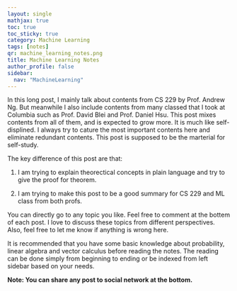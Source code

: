 ```yaml
---
layout: single
mathjax: true
toc: true
toc_sticky: true
category: Machine Learning
tags: [notes]
qr: machine_learning_notes.png
title: Machine Learning Notes
author_profile: false
sidebar:
  nav: "MachineLearning"
---
```


In this long post, I mainly talk about contents from CS 229 by Prof. Andrew Ng. But meanwhile I also include contents from many classed that I took at Columbia such as Prof. David Blei and Prof. Daniel Hsu. This post mixes contents from all of them, and is expected to grow more. It is much like self-displined. I always try to cature the most important contents here and eliminate redundant contents. This post is supposed to be the marterial for self-study. 

The key difference of this post are that:

1) I am trying to explain theorectical concepts in plain language and try to give the proof for theorem. 

2) I am trying to make this post to be a good summary for CS 229 and ML class from both profs. 


You can directly go to any topic you like. Feel free to comment at the bottem of each post. I love to discuss these topics from different perspectives. Also, feel free to let me know if anything is wrong here. 

It is recommended that you have some basic knowledge about probability, linear algebra and vector calculus before reading the notes. The reading can be done simply from beginning to ending or be indexed from left sidebar based on your needs. 

**Note: You can share any post to social network at the bottom.**



